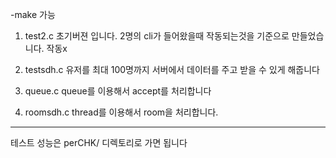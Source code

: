 -make 가능

1. test2.c
   초기버젼 입니다. 2명의 cli가 들어왔을때 작동되는것을 기준으로 만들었습니다. 작동x

2. testsdh.c
   유저를 최대 100명까지 서버에서 데이터를 주고 받을 수 있게 해줍니다

3. queue.c
   queue를 이용해서 accept를 처리합니다

4. roomsdh.c
   thread를 이용해서 room을 처리합니다.

***
테스트 성능은 perCHK/ 디렉토리로 가면 됩니다
